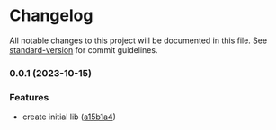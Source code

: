 # Changelog

All notable changes to this project will be documented in this file. See [standard-version](https://github.com/conventional-changelog/standard-version) for commit guidelines.

### 0.0.1 (2023-10-15)


### Features

* create initial lib ([a15b1a4](https://github.com/b00ste/lsp-utils/commits/a15b1a4ebff3c53dc18c85fecceb3ff35e918309))
